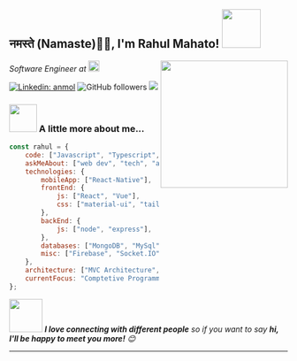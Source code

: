 <h2>नमस्ते (Namaste)🙏🏻, I'm Rahul Mahato! <img src="https://media.giphy.com/media/eN9hon2rzHbGYN0rtq/source.mov" width="70"></h2>
<img align='right' src="https://media.giphy.com/media/M9gbBd9nbDrOTu1Mqx/giphy.gif" width="230">
<p><em>Software Engineer at <a href="https://geekyants.com/" target="_blank"><img src="https://geekyants.com/images/footer-logo1.png" height="20"> </a>
</em></p>


[![Linkedin: anmol](https://img.shields.io/badge/-rahul-blue?style=flat-square&logo=Linkedin&logoColor=white&link=https://www.linkedin.com/in/rahul-mahato/)](https://www.linkedin.com/in/rahul-mahato/)
![GitHub followers](https://img.shields.io/github/followers/rahul-mahato?label=Follow&style=social)
![](https://visitor-badge.glitch.me/badge?page_id=rahul-mahato.rahul-mahato)



### <img src="https://media.giphy.com/media/VgCDAzcKvsR6OM0uWg/giphy.gif" width="50"> A little more about me...  

```javascript
const rahul = {
    code: ["Javascript", "Typescript", "C++", "Java"],
    askMeAbout: ["web dev", "tech", "app dev", "photography"],
    technologies: {
        mobileApp: ["React-Native"],
        frontEnd: {
            js: ["React", "Vue"],
            css: ["material-ui", "tailwind", "bootstrap"]
        },
        backEnd: {
            js: ["node", "express"],
        },
        databases: ["MongoDB", "MySql"],
        misc: ["Firebase", "Socket.IO"]
    },
    architecture: ["MVC Architecture", "Component Driven Architecture", "Progressive web applications", "Single page applications"],
    currentFocus: "Comptetive Programming using C++",
};
```

<img src="https://media.giphy.com/media/LnQjpWaON8nhr21vNW/giphy.gif" width="60"> <em><b>I love connecting with different people</b> so if you want to say <b>hi, I'll be happy to meet you more!</b> 😊</em>

---

<!--START_SECTION:waka-->
<!--END_SECTION:waka-->

<!--
**rahul-mahato/rahul-mahato** is a ✨ _special_ ✨ repository because its `README.md` (this file) appears on your GitHub profile.

Here are some ideas to get you started:

- 🔭 I’m currently working on ...
- 🌱 I’m currently learning ...
- 👯 I’m looking to collaborate on ...
- 🤔 I’m looking for help with ...
- 💬 Ask me about ...
- 📫 How to reach me: ...
- 😄 Pronouns: ...
- ⚡ Fun fact: ...
-->
